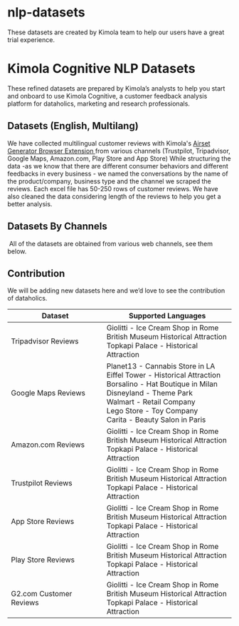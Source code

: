 # nlp-datasets
These datasets are created by Kimola team to help our users have a great trial experience.

# Kimola Cognitive NLP Datasets
These refined datasets are prepared by Kimola’s analysts to help you start and onboard to use Kimola Cognitive, a customer feedback analysis platform for dataholics, marketing and research professionals.

## Datasets (English, Multilang)
We have collected multilingual customer reviews with Kimola's [Airset Generator Browser Extension ](https://chrome.google.com/webstore/detail/airset-generator/gejjhbmdieaablhpbpmejjchiidmedmn) from various channels (Trustpilot, Tripadvisor, Google Maps, Amazon.com, Play Store and App Store) While structuring the data -as we know that there are different consumer behaviors and different feedbacks in every business - we named the conversations by the name of the product/company, business type and the channel we scraped the reviews. Each excel file has 50-250 rows of customer reviews. We have also cleaned the data considering length of the reviews to help you get a better analysis.


## Datasets By Channels
 All of the datasets are obtained from various web channels, see them below. 


## Contribution
We will be adding new datasets here and we’d love to see the contribution of dataholics. 

| Dataset  | Supported Languages |
| ------------- | ------------- |
| Tripadvisor Reviews  | Giolitti - Ice Cream Shop in Rome <br> British Museum Historical Attraction  <br> Topkapi Palace - Historical Attraction  |
| Google Maps Reviews  | Planet13 - Cannabis Store in LA<br>Eiffel Tower - Historical Attraction<br>Borsalino - Hat Boutique in Milan<br>Disneyland - Theme Park<br>Walmart - Retail Company<br>Lego Store - Toy Company<br>Carita - Beauty Salon in Paris<br>  |
| Amazon.com Reviews  | Giolitti - Ice Cream Shop in Rome <br> British Museum Historical Attraction  <br> Topkapi Palace - Historical Attraction  |
| Trustpilot Reviews  | Giolitti - Ice Cream Shop in Rome <br> British Museum Historical Attraction  <br> Topkapi Palace - Historical Attraction  |
| App Store Reviews  | Giolitti - Ice Cream Shop in Rome <br> British Museum Historical Attraction  <br> Topkapi Palace - Historical Attraction  |
| Play Store Reviews  | Giolitti - Ice Cream Shop in Rome <br> British Museum Historical Attraction  <br> Topkapi Palace - Historical Attraction  |
| G2.com Customer Reviews  | Giolitti - Ice Cream Shop in Rome <br> British Museum Historical Attraction  <br> Topkapi Palace - Historical Attraction  |

